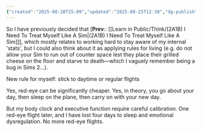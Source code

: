```yaml
---
{"created":"2025-08-20T15:09","updated":"2025-08-25T12:38","dg-publish":true,"dg-permalink":"think/2a1b5","dg-path":"Think/(2A1B5) Prefer daytime flights and avoid red-eye.md","permalink":"/think/2a1b5/","dgPassFrontmatter":true,"noteIcon":"1"}
---
```


So I have previously decided that [**Prev**:: [[Learn in Public/Think/(2A1B) I Need To Treat Myself Like A Sim\|(2A1B) I Need To Treat Myself Like A Sim]]], which mostly relates to working hard to stay aware of my internal 'stats', but I could also think about it as applying rules for living (e.g. do not allow your Sim to run out of counter space lest they place their grilled cheese on the floor and starve to death—which I vaguely remember being a bug in Sims 2...). 

New rule for myself: stick to daytime or regular flights

Yes, red-eye can be significantly cheaper. Yes, in theory, you go about your day, then sleep on the plane, then carry on with your new day.  

But my body clock and executive function require careful calibration. One red-eye flight later, and I have lost four days to sleep and emotional dysregulation. No more red-eye flights. 